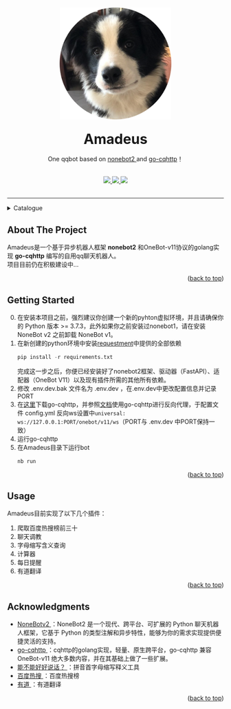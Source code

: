<div id="top"></div>


<!-- PROJECT LOGO -->
<br />
<div align="center">
  <a href="https://github.com/xiaoyu2018/Amadeus">
    <img src="https://raw.githubusercontent.com/xiaoyu2018/Best-README-Template/master/images/1.png" width="260" height="260">
  </a>

  <h3 align="center"><font size="6">Amadeus</font></h3>

  <p align="center">
    One qqbot based on <a href="https://github.com/nonebot/nonebot2"> nonebot2 </a> and <a href="https://github.com/Mrs4s/go-cqhttp" >go-cqhttp</a>！
    <br />
    <br />
  </p>
</div>


<!-- 修改url -->
<div align="center">
  <a href="https://github.com/xiaoyu2018/Amadeus/graphs/contributors">
    <img src="https://img.shields.io/github/contributors/xiaoyu2018/Amadeus.svg?style=for-the-badge">
  </a>  
  <a href="https://github.com/xiaoyu2018/Amadeus/stargazers">
    <img src="https://img.shields.io/github/stars/xiaoyu2018/Amadeus.svg?style=for-the-badge">
  </a>  
  <a href="https://github.com/xiaoyu2018/Amadeus/blob/main/LICENSE">
    <img src="https://img.shields.io/github/license/xiaoyu2018/Amadeus.svg?style=for-the-badge">
  </a>  
</div>
<br />

---

<!-- TABLE OF CONTENTS -->
<details>
  <summary>Catalogue</summary>
  <ol>
    <li>
      <a href="#about-the-project">About The Project</a>
    </li>
    <li>
      <a href="#getting-started">Getting Started</a>
    </li>
    <li><a href="#usage">Usage</a></li>
    <li><a href="#acknowledgments">Acknowledgments</a></li>
  </ol>
</details>



<!-- ABOUT THE PROJECT -->
## About The Project
Amadeus是一个基于异步机器人框架 **nonebot2** 和OneBot-v11协议的golang实现   **go-cqhttp** 编写的自用qq聊天机器人。  
项目目前仍在积极建设中...


<p align="right">(<a href="#top">back to top</a>)</p>

<!-- GETTING STARTED -->
## Getting Started
0. 在安装本项目之前，强烈建议你创建一个新的pyhton虚拟环境，并且请确保你的 Python 版本 >= 3.7.3，此外如果你之前安装过nonebot1，请在安装 NoneBot v2 之前卸载 NoneBot v1。
1. 在新创建的python环境中安装<a href="./requirements.txt" >requestment</a>中提供的全部依赖
    ```python
    pip install -r requirements.txt
    ```
    完成这一步之后，你便已经安装好了nonebot2框架、驱动器（FastAPI）、适配器（OneBot V11）以及现有插件所需的其他所有依赖。
2. 修改 .env.dev.bak 文件名为 .env.dev ，在.env.dev中更改配置信息并记录PORT
3. 在<a href="https://github.com/Mrs4s/go-cqhttp/releases/tag/v1.0.0-rc1" >这里</a>下载go-cqhttp，并参照<a href="https://docs.go-cqhttp.org/guide/quick_start.html#%E5%9F%BA%E7%A1%80%E6%95%99%E7%A8%8B" >文档</a>使用go-cqhttp进行反向代理，于配置文件 config.yml 反向ws设置中`universal: ws://127.0.0.1:PORT/onebot/v11/ws`（PORT与 .env.dev 中PORT保持一致）
4. 运行go-cqhttp
5. 在Amadeus目录下运行bot
    ```python
    nb run
    ```

<p align="right">(<a href="#top">back to top</a>)</p>

## Usage
Amadeus目前实现了以下几个插件：  
1. 爬取百度热搜榜前三十
2. 聊天调教
3. 字母缩写含义查询
4. 计算器
5. 每日提醒
6. 有道翻译

<p align="right">(<a href="#top">back to top</a>)</p>


<!-- ACKNOWLEDGMENTS -->
## Acknowledgments
+ <a href="https://github.com/nonebot/nonebot2"> NoneBotv2 </a>：NoneBot2 是一个现代、跨平台、可扩展的 Python 聊天机器人框架，它基于 Python 的类型注解和异步特性，能够为你的需求实现提供便捷灵活的支持。
+ <a href="https://github.com/nonebot/nonebot2"> go-cqhttp </a>：cqhttp的golang实现，轻量、原生跨平台，go-cqhttp 兼容 OneBot-v11 绝大多数内容，并在其基础上做了一些扩展。
+ <a href="https://lab.magiconch.com/nbnhhsh/"> 能不能好好说话？ </a>：拼音首字母缩写释义工具
+ <a href="https://top.baidu.com/board?tab=realtime"> 百度热搜 </a>：百度热搜榜
+ <a href="https://www.youdao.com/"> 有道 </a>：有道翻译

<p align="right">(<a href="#top">back to top</a>)</p>



